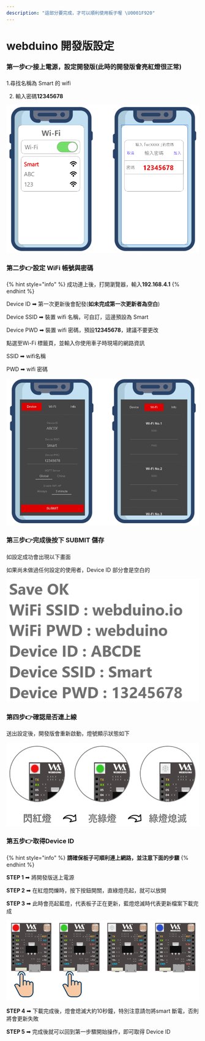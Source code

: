 ```yaml
---
description: "這部分要完成，才可以順利使用板子喔 \U0001F920"
---
```


# webduino 開發版設定

### 第一步👉接上電源，設定開發版\(此時的開發版會亮紅燈很正常\)

1.尋找名稱為 Smart 的 wifi 

2. 輸入密碼**12345678**

![](.gitbook/assets/image.png)

### 第二步👉設定 WiFi 帳號與密碼

{% hint style="info" %}
成功連上後，打開瀏覽器，輸入**192.168.4.1**
{% endhint %}

Device ID ➡ 第一次更新後會配發\(**如未完成第一次更新者為空白**\)

Device SSID ➡ 裝置 wifi 名稱，可自訂，這邊預設為 Smart

Device PWD ➡ 裝置 wifi 密碼，預設**12345678**，建議不要更改

點選至Wi-Fi 標籤頁，並輸入你使用車子時現場的網路資訊

SSID ➡ wifi名稱

PWD ➡ wifi 密碼

![](.gitbook/assets/image%20%281%29.png)

### 第三步👉完成後按下 SUBMIT 儲存

如設定成功會出現以下畫面

如果尚未做過任何設定的使用者，Device ID 部分會是空白的

![](.gitbook/assets/image%20%282%29.png)

### 第四步👉確認是否連上線

送出設定後，開發版會重新啟動，燈號顯示狀態如下

![](.gitbook/assets/image%20%283%29.png)

### 第五步👉取得Device ID

{% hint style="info" %}
**請確保板子可順利連上網路，並注意下面的步驟**
{% endhint %}

**STEP 1** ➡ 將開發版送上電源

**STEP 2** ➡ 在紅燈閃爍時，按下按鈕開關，直綠燈亮起，就可以放開

**STEP 3** ➡ 此時會亮起藍燈，代表板子正在更新，藍燈熄滅時代表更新檔案下載完成

![](.gitbook/assets/image%20%284%29.png)

**STEP 4** ➡ 下載完成後，燈會熄滅大約10秒鐘，特別注意請勿將smart 斷電，否則將會更新失敗

**STEP 5** ➡ 完成後就可以回到第一步驟開始操作，即可取得 Device ID

